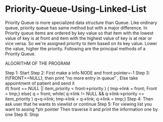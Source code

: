 # Priority-Queue-Using-Linked-List
Priority Queue is more specialized data structure than Queue. Like ordinary queue, priority queue has same method but with a major difference. In Priority queue items are ordered by key value so that item with the lowest value of key is at front and item with the highest value of key is at rear or vice versa. So we're assigned priority to item based on its key value. Lower the value, higher the priority. Following are the principal methods of a Priority Queue. 

ALGORITHM OF THE PROGRAM

Step 1: Start
Step 2: First make a info NODE and front pointer=-1
Step 3: If(FRONT==NULL), then print “no more entry in queue” ,
             Else take appointment of patient and send it   
               if( front == NULL || item_priority < front->priority )
                {  tmp->link = front;
                  Front = tmp;}
                   else{
                   q = front;
                   while( q->link != NULL && q->link->priority <= item_priority ) q=q->link;
                   tmp->link = q->link;
                    q->link = tmp;}
Step 4: Then ask user that he wants to viewlist or continue 
Step 5: For viewing list you want to assing  *ptr pointer
              Then traverse it and print the information one by one
Step 6: Stop

